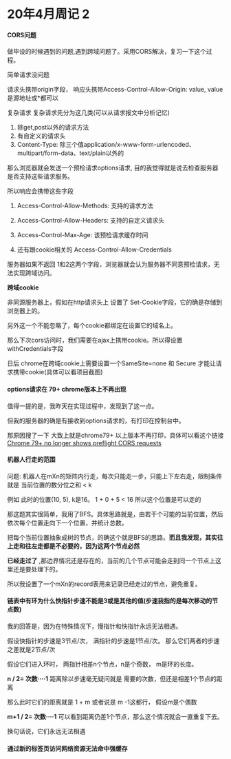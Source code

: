 # 20年4月周记 2

#### CORS问题

做毕设的时候遇到的问题,遇到跨域问题了。采用CORS解决，复习一下这个过程。

简单请求没问题

请求头携带origin字段， 响应头携带Access-Control-Allow-Origin: value, value是源地址或*都可以

复杂请求
复杂请求先分为这几类(可以从请求报文中分析记忆)
1. 除get,post以外的请求方法
2. 有自定义的请求头
3. Content-Type: 除三个值application/x-www-form-urlencoded、multipart/form-data、text/plain以外的

那么浏览器就会发送一个预检请求options请求, 目的我觉得就是说去检查服务器是否支持这些请求服务。

所以响应会携带这些字段

1. Access-Control-Allow-Methods: 支持的请求方法

2. Access-Control-Allow-Headers: 支持的自定义请求头

3. Access-Control-Max-Age: 该预检请求缓存时间

4. 还有跟cookie相关的 Access-Control-Allow-Credentials

服务器如果不返回 1和2这两个字段，浏览器就会认为服务器不同意预检请求，无法实现跨域访问。

**跨域cookie**

非同源服务器上，假如在http请求头上 设置了 Set-Cookie字段，它的确是存储到浏览器上的。

另外这一个不能忽略了，每个cookie都绑定在设置它的域名上。

那么下次cors访问时，我们需要在ajax上携带cookie。所以得设置withCredentials字段

日后 chrome在跨域cookie上需要设置一个SameSite=none 和 Secure 才能让请求携带cookie(具体可以看项目截图)


#### options请求在 79+ chrome版本上不再出现

值得一提的是，我昨天在实现过程中，发现到了这一点。

但我的服务器的确是有接收到options请求的，有打印在控制台中。

那原因搜了一下 大致上就是chrome79+ 以上版本不再打印，具体可以看这个链接 [Chrome 79+ no longer shows preflight CORS requests](https://httptoolkit.tech/blog/chrome-79-doesnt-show-cors-preflight)


#### 机器人行走的范围

问题: 机器人在mXn的矩阵内行走，每次只能走一步，只能上下左右走，限制条件就是 当前位置的数分位之和 < k

例如 此时的位置(10, 5), k是16。 1 + 0 + 5 < 16 所以这个位置是可以走的

那这题其实很简单，我用了BFS。具体思路就是，由若干个可能的当前位置，然后依次每个位置走向下一个位置，并统计总数。

把每个当前位置抽象成树的节点，的确这个就是BFS的思路。**而且我发现，其实往上走和往左走都是不必要的，因为这两个节点必然**

**已经走过了** ,那边界情况还是存在的，当前的几个节点可能会走到同一个节点上这里还是要处理下的。

所以我设置了一个mXn的record表用来记录已经走过的节点，避免重复。

#### 链表中有环为什么快指针步速不能是3或是其他的值(步速我指的是每次移动的节点数)

我的回答是，因为在特殊情况下，慢指针和快指针永远无法相遇。

假设快指针的步速是3节点/次， 满指针的步速是1节点/次。 那么它们两者的步速之差就是2节点/次

假设它们进入环时， 两指针相差n个节点，n是个奇数， m是环的长度。

**n / 2= 次数····1** 距离除以步速毫无疑问就是 需要的次数，但还是相差1个节点的距离

那么此时它们的距离就是 1 + m 或者说是 m -1这都行， 假设m是个偶数

**m+1 / 2= 次数····1** 可以看到距离仍差1个节点，那么这个情况就会一直重复下去。

换句话说，它们永远无法相遇

#### 通过新的标签页访问网络资源无法命中强缓存
